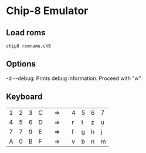 # Chip-8 Emulator

## Load roms
```
chip8 romname.ch8
```

## Options
-d  --debug: Prints debug information. Proceed with "w"

## Keyboard


|   |   |   |   | |    |  |   |   |   |   |
|---|---|---|---|-|----|--|---|---|---|---|
| 1 | 2 | 3 | C | | => |  | 4 | 5 | 6 | 7 |
| 4 | 5 | 6 | D | | => |  | r | t | z | u |
| 7 | 7 | 9 | E | | => |  | f | g | h | j |
| A | 0 | B | F | | => |  | v | b | n | m |
